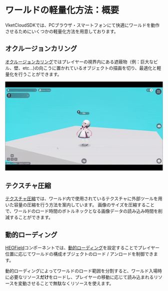 # ワールドの軽量化方法：概要

VketCloudSDKでは、PCブラウザ・スマートフォンにて快適にワールドを動作させるためにいくつかの軽量化方法を用意しております。

## オクルージョンカリング

[オクルージョンカリング](./OcclusionCulling.md)ではプレイヤーの視界内にある遮蔽物（例：巨大なビル、壁、etc...)の向こうに置かれているオブジェクトの描画を切り、最適化と軽量化を行うことができます。

![OcclusionCulling_Result](img/OcclusionCulling_Result.gif)

## テクスチャ圧縮

[テクスチャ圧縮](./TextureCompression.md)では、ワールド内で使用されているテクスチャに外部ツールを用いた容量の圧縮を行う方法を案内しています。
画像のサイズを圧縮することで、ワールドのロード時間のボトルネックとなる画像データの読み込み時間を削減することができます。

## 動的ローディング

[HEOField](../HEOComponents/HEOField.md)コンポーネントでは、[動的ローディング](../HEOComponents/HEOField.md#_1)を設定することでプレイヤー位置に応じてワールドの構成オブジェクトのロード / アンロードを制御できます。

動的ローディングによってワールドのロード範囲を分割すると、ワールド入場時に必要なリソース**だけ**をロードし、プレイヤーの移動に応じて読み込まれるリソースを変動させることで無駄なくリソースを使えます。
